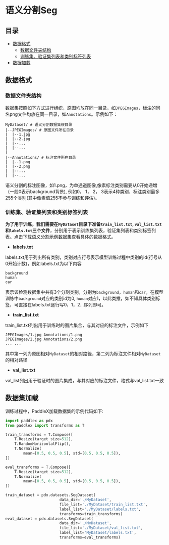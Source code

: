 # 语义分割Seg

## 目录

* [数据格式](#1)
  * [数据文件夹结构](#11)
  * [训练集、验证集列表和类别标签列表](#12)
* [数据加载](#2)


## <h2 id="1">数据格式</h2>

### <h3 id="11">数据文件夹结构</h2>

数据集按照如下方式进行组织，原图均放在同一目录，如`JPEGImages`，标注的同名png文件均放在同一目录，如`Annotations`。示例如下：
```
MyDataset/ # 语义分割数据集根目录
|--JPEGImages/ # 原图文件所在目录
|  |--1.jpg
|  |--2.jpg
|  |--...
|  |--...
|
|--Annotations/ # 标注文件所在目录
|  |--1.png
|  |--2.png
|  |--...
|  |--...
```
语义分割的标注图像，如1.png，为单通道图像,像素标注类别需要从0开始递增（一般0表示background背景), 例如0， 1， 2， 3表示4种类别，标注类别最多255个类别(其中像素值255不参与训练和评估)。


### <h3 id="12">训练集、验证集列表和类别标签列表</h3>

**为了用于训练，我们需要在`MyDataset`目录下准备`train_list.txt`, `val_list.txt`和`labels.txt`三个文件**，分别用于表示训练集列表，验证集列表和类别标签列表。点击下载[语义分割示例数据集](https://bj.bcebos.com/paddlex/datasets/optic_disc_seg.tar.gz)查看具体的数据格式。


* **labels.txt**  

labels.txt用于列出所有类别，类别对应行号表示模型训练过程中类别的id(行号从0开始计数)，例如labels.txt为以下内容
```
background
human
car
```
表示该检测数据集中共有3个分割类别，分别为`background`，`human`和`car`，在模型训练中`background`对应的类别id为0, `human`对应1，以此类推，如不知具体类别标签，可直接在labels.txt逐行写0，1，2...序列即可。

* **train_list.txt**  

train_list.txt列出用于训练时的图片集合，与其对应的标注文件，示例如下
```
JPEGImages/1.jpg Annotations/1.png
JPEGImages/2.jpg Annotations/2.png
... ...
```
其中第一列为原图相对`MyDataset`的相对路径，第二列为标注文件相对`MyDataset`的相对路径

* **val_list.txt**  

val_list列出用于验证时的图片集成，与其对应的标注文件，格式与val_list.txt一致

## <h2 id="2">数据集加载</h2>

训练过程中，PaddleX加载数据集的示例代码如下:

```python
import paddlex as pdx
from paddlex import transforms as T

train_transforms = T.Compose([
    T.Resize(target_size=512),
    T.RandomHorizontalFlip(),
    T.Normalize(
        mean=[0.5, 0.5, 0.5], std=[0.5, 0.5, 0.5]),
])

eval_transforms = T.Compose([
    T.Resize(target_size=512),
    T.Normalize(
        mean=[0.5, 0.5, 0.5], std=[0.5, 0.5, 0.5]),
])

train_dataset = pdx.datasets.SegDataset(
                        data_dir='./MyDataset',
                        file_list='./MyDataset/train_list.txt',
                        label_list='./MyDataset/labels.txt',
                        transforms=train_transforms)
eval_dataset = pdx.datasets.SegDataset(
                        data_dir='./MyDataset',
                        file_list='./MyDataset/val_list.txt',
                        label_list='MyDataset/labels.txt',
                        transforms=eval_transforms)
```
